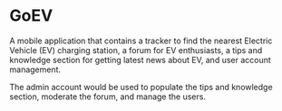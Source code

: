 # GoEV
A mobile application that contains a tracker to find the nearest Electric Vehicle (EV) charging station, a forum for EV enthusiasts, a tips and knowledge section for getting latest news about EV, and user account management.

The admin account would be used to populate the tips and knowledge section, moderate the forum, and manage the users.
